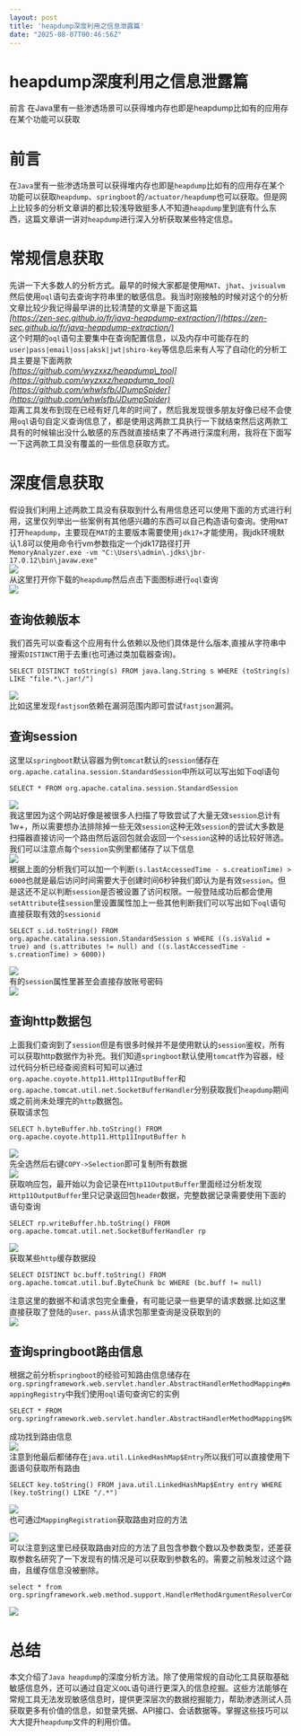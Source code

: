 ```yaml
---
layout: post
title: 'heapdump深度利用之信息泄露篇'
date: "2025-08-07T00:46:56Z"
---
```

heapdump深度利用之信息泄露篇
==================

前言 在Java里有一些渗透场景可以获得堆内存也即是heapdump比如有的应用存在某个功能可以获取

前言
==

在`Java`里有一些渗透场景可以获得堆内存也即是`heapdump`比如有的应用存在某个功能可以获取`heapdump`、`springboot`的`/actuator/heapdump`也可以获取。但是网上比较多的分析文章讲的都比较浅导致挺多人不知道`heapdump`里到底有什么东西，这篇文章讲一讲对`heapdump`进行深入分析获取某些特定信息。

常规信息获取
======

先讲一下大多数人的分析方式。最早的时候大家都是使用`MAT`、`jhat`、`jvisualvm`然后使用`oql`语句去查询字符串里的敏感信息。我当时刚接触的时候对这个的分析文章比较少我记得最早讲的比较清楚的文章是下面这篇  
_[https://zen-sec.github.io/fr/java-heapdump-extraction/](https://zen-sec.github.io/fr/java-heapdump-extraction/)_  
这个时期的`oql`语句主要集中在查询配置信息，以及内存中可能存在的`user|pass|email|oss|aksk|jwt|shiro-key`等信息后来有人写了自动化的分析工具主要是下面两款  
_[https://github.com/wyzxxz/heapdump\_tool](https://github.com/wyzxxz/heapdump_tool)_  
_[https://github.com/whwlsfb/JDumpSpider](https://github.com/whwlsfb/JDumpSpider)_  
距离工具发布到现在已经有好几年的时间了，然后我发现很多朋友好像已经不会使用`oql`语句自定义查询信息了，都是使用这两款工具执行一下就结束然后这两款工具有的时候输出没什么敏感的东西就直接结束了不再进行深度利用，我将在下面写一下这两款工具没有覆盖的一些信息获取方式。

深度信息获取
======

假设我们利用上述两款工具没有获取到什么有用信息还可以使用下面的方式进行利用，这里仅列举出一些案例有其他感兴趣的东西可以自己构造语句查询。使用`MAT`打开`heapdump`，主要现在`MAT`的主要版本需要使用`jdk17+`才能使用，我jdk环境默认1.8可以使用命令行vm参数指定一个jdk17路径打开  
`MemoryAnalyzer.exe -vm "C:\Users\admin\.jdks\jbr-17.0.12\bin\javaw.exe"`  
![](https://img2024.cnblogs.com/blog/858505/202508/858505-20250806220251320-660829414.png)  
从这里打开你下载的`heapdump`然后点击下面图标进行`oql`查询  
![](https://img2024.cnblogs.com/blog/858505/202508/858505-20250806220251814-2081393273.png)

查询依赖版本
------

我们首先可以查看这个应用有什么依赖以及他们具体是什么版本,直接从字符串中搜索`DISTINCT`用于去重(也可通过类加载器查询)。

    SELECT DISTINCT toString(s) FROM java.lang.String s WHERE (toString(s) LIKE "file.*\.jar!/")
    

![](https://img2024.cnblogs.com/blog/858505/202508/858505-20250806220252505-1388482242.png)  
比如这里发现`fastjson`依赖在漏洞范围内即可尝试`fastjson`漏洞。

查询session
---------

这里以`springboot`默认容器为例`tomcat`默认的`session`储存在`org.apache.catalina.session.StandardSession`中所以可以写出如下oql语句

    SELECT * FROM org.apache.catalina.session.StandardSession
    

![](https://img2024.cnblogs.com/blog/858505/202508/858505-20250806220253259-1135253900.png)  
我这里因为这个网站好像是被很多人扫描了导致尝试了大量无效`session`总计有1w+，所以需要想办法排除掉一些无效`session`这种无效`session`的尝试大多数是扫描器直接访问一个路由然后返回包就会返回一个`session`这种的话比较好筛选。我们可以注意点每个`session`实例里都储存了以下信息  
![](https://img2024.cnblogs.com/blog/858505/202508/858505-20250806220253944-1366714632.png)  
根据上面的分析我们可以加一个判断`(s.lastAccessedTime - s.creationTime) > 6000`也就是最后访问时间需要大于创建时间6秒钟我们即认为是有效`session`。但是这还不足以判断`session`是否被设置了访问权限。一般登陆成功后都会使用`setAttribute`往`session`里设置属性加上一些其他判断我们可以写出如下`oql`语句直接获取有效的`sessionid`

    SELECT s.id.toString() FROM org.apache.catalina.session.StandardSession s WHERE ((s.isValid = true) and (s.attributes != null) and ((s.lastAccessedTime - s.creationTime) > 6000))
    

![](https://img2024.cnblogs.com/blog/858505/202508/858505-20250806220254539-525769582.png)  
有的`session`属性里甚至会直接存放账号密码  
![](https://img2024.cnblogs.com/blog/858505/202508/858505-20250806220255229-33109441.png)

查询http数据包
---------

上面我们查询到了`session`但是有很多时候并不是使用默认的`session`鉴权，所有可以获取http数据作为补充。我们知道`springboot`默认使用`tomcat`作为容器，经过代码分析已经查阅资料可知可以通过`org.apache.coyote.http11.Http11InputBuffer`和`org.apache.tomcat.util.net.SocketBufferHandler`分别获取我们`heapdump`期间或之前尚未处理完的`http`数据包。  
获取请求包

    SELECT h.byteBuffer.hb.toString() FROM org.apache.coyote.http11.Http11InputBuffer h 
    

![](https://img2024.cnblogs.com/blog/858505/202508/858505-20250806220255820-2052180807.png)  
先全选然后右键`COPY->Selection`即可复制所有数据  
![](https://img2024.cnblogs.com/blog/858505/202508/858505-20250806220256352-1017618331.png)  
获取响应包，最开始以为会记录在`Http11OutputBuffer`里面经过分析发现`Http11OutputBuffer`里只记录返回包`header`数据，完整数据记录需要使用下面的语句查询

    SELECT rp.writeBuffer.hb.toString() FROM org.apache.tomcat.util.net.SocketBufferHandler rp
    

![](https://img2024.cnblogs.com/blog/858505/202508/858505-20250806220257124-1461728964.png)  
获取某些`http`缓存数据段

    SELECT DISTINCT bc.buff.toString() FROM org.apache.tomcat.util.buf.ByteChunk bc WHERE (bc.buff != null)
    

注意这里的数据不和请求包完全重叠，有可能记录一些更早的请求数据.比如这里直接获取了登陆的`user、pass`从请求包那里查询是没获取到的  
![](https://img2024.cnblogs.com/blog/858505/202508/858505-20250806220257806-1186144528.png)

查询springboot路由信息
----------------

根据之前分析`springboot`的经验可知路由信息储存在`org.springframework.web.servlet.handler.AbstractHandlerMethodMapping#mappingRegistry`中我们使用`oql`语句查询它的实例

    SELECT * FROM org.springframework.web.servlet.handler.AbstractHandlerMethodMapping$MappingRegistry
    

成功找到路由信息  
![](https://img2024.cnblogs.com/blog/858505/202508/858505-20250806220258512-1056014708.png)  
注意到他最后都储存在`java.util.LinkedHashMap$Entry`所以我们可以直接使用下面语句获取所有路由

    SELECT key.toString() FROM java.util.LinkedHashMap$Entry entry WHERE (key.toString() LIKE "/.*")
    

![](https://img2024.cnblogs.com/blog/858505/202508/858505-20250806220259230-2013629033.png)  
也可通过`MappingRegistration`获取路由对应的方法

![](https://img2024.cnblogs.com/blog/858505/202508/858505-20250806220300081-1981895917.png)  
可以注意到这里已经获取路由对应的方法了且包含参数个数以及参数类型，还差获取参数名研究了一下发现有的情况是可以获取到参数名的。需要之前触发过这个路由，且缓存信息没被删除。

    select * from org.springframework.web.method.support.HandlerMethodArgumentResolverComposite
    

![](https://img2024.cnblogs.com/blog/858505/202508/858505-20250806220300835-1625920945.png)

总结
==

本文介绍了`Java heapdump`的深度分析方法。除了使用常规的自动化工具获取基础敏感信息外，还可以通过自定义`OQL`语句进行更深入的信息挖掘。这些方法能够在常规工具无法发现敏感信息时，提供更深层次的数据挖掘能力，帮助渗透测试人员获取更多有价值的信息，如登录凭据、API接口、会话数据等。掌握这些技巧可以大大提升`heapdump`文件的利用价值。